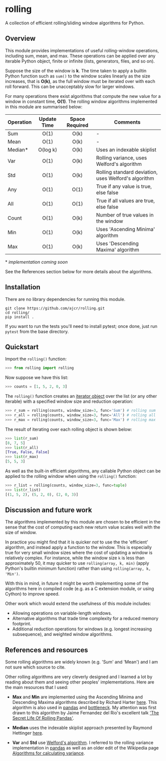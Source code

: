 # rolling

A collection of efficient rolling/sliding window algorithms for Python.

## Overview

This module provides implementations of useful rolling-window operations, including sum, mean, and max. These operations can be applied over any iterable Python object, finite or infinite (lists, generators, files, and so on). 

Suppose the size of the window is **k**. The time taken to apply a builtin Python function such as `sum()` to the window scales linearly as the size increases, that is **O(k)**, as the full window must be iterated over with each roll forward. This can be unacceptably slow for larger windows.

For many operations there exist algorithms that compute the new value for a window in constant time, **O(1)**. The rolling window algorithms implemented in this module are summarised below:

| Operation                | Update Time | Space Required | Comments |
| ------------------------ |:--------:|:-----:|-----------------------------|
| Sum                      | O(1)     | O(k)  | - |
| Mean                     | O(1)     | O(k)  | - |
| Median*                   | O(log k) | O(k)  | Uses an indexable skiplist |
| Var           | O(1)     | O(k)     | Rolling variance, uses Welford's algorithm |
| Std | O(1)     | O(k)     | Rolling standard deviation, uses Welford's algorithm |
| Any                      | O(1)     | O(1)  | True if any value is true, else false |
| All                      | O(1)     | O(1)  | True if all values are true, else false |
| Count                    | O(1)     | O(k)  | Number of true values in the window |
| Min                      | O(1)     | O(k)  | Uses 'Ascending Minima' algorithm | 
| Max                      | O(1)     | O(k)  | Uses 'Descending Maxima' algorithm |

\* *implementation coming soon*

See the References section below for more details about the algorithms. 

## Installation

There are no library dependencies for running this module.

```
git clone https://github.com/ajcr/rolling.git
cd rolling/
pip install .
```
If you want to run the tests you'll need to install pytest; once done, just run `pytest` from the base directory.

## Quickstart

Import the `rolling()` function:
```python
>>> from rolling import rolling
```
Now suppose we have this list:
```python
>>> counts = [1, 5, 2, 0, 3]
```
The `rolling()` function creates an [iterator object](https://docs.python.org/3/library/stdtypes.html#iterator-types) over the list (or any other iterable) with a specified window size and reduction operation:
```python
>>> r_sum = rolling(counts, window_size=3, func='Sum') # rolling sum
>>> r_all = rolling(counts, window_size=3, func='All') # rolling all
>>> r_max = rolling(counts, window_size=3, func='Max') # rolling max
```
The result of iterating over each rolling object is shown below:
```python
>>> list(r_sum)
[8, 7, 5]
>>> list(r_all)
[True, False, False]
>>> list(r_max)
[5, 5, 3]
```
As well as the built-in efficient algorithms, any callable Python object can be applied to the rolling window when using the `rolling()` function:
```python
>>> r_list = rolling(counts, window_size=3, func=tuple)
>>> list(r_list)
[(1, 5, 2), (5, 2, 0), (2, 0, 3)]
```

## Discussion and future work

The algorithms implemented by this module are chosen to be efficient in the sense that the cost of computing each new return value scales well with the size of window.

In practice you might find that it is quicker *not* to use the the 'efficient' algorithm, and instead apply a function to the window. This is especially true for very small window sizes where the cost of updating a window is relatively complex. For instance, while the window size `k` is less than approximately 50, it may quicker to use `rolling(array, k, min)` (apply Python's builtin minimum function) rather than using `rolling(array, k, 'Min')`.

With this in mind, in future it might be worth implementing some of the algorithms here in compiled code (e.g. as a C extension module, or using Cython) to improve speed.

Other work which would extend the usefulness of this module includes:

- Allowing operations on variable-length windows.
- Alternative algorithms that trade time complexity for a reduced memory footprint.
- Additional reduction operations for windows (e.g. longest increasing subsequence), and weighted window algorithms.

## References and resources

Some rolling algorithms are widely known (e.g. 'Sum' and 'Mean') and I am not sure which source to cite. 

Other rolling algorithms are very cleverly designed and I learned a lot by reading about them and seeing other peoples' implementations. Here are the main resources that I used:

- **Max** and **Min** are implemented using the Ascending Minima and Descending Maxima algorithms described by Richard Harter [here](http://www.richardhartersworld.com/cri/2001/slidingmin.html). This algorithm is also used in [pandas](http://pandas.pydata.org/) and [bottleneck](https://github.com/kwgoodman/bottleneck). My attention was first drawn to this algorithm by Jaime Fernandez del Rio's excellent talk ['The Secret Life Of Rolling Pandas'](https://www.youtube.com/watch?v=XM_r5La-1tA).

- **Median** uses the indexable skiplist approach presented by Raymond Hettinger [here](http://code.activestate.com/recipes/577073/).

- **Var** and **Std** use [Welford's algorithm](https://en.wikipedia.org/wiki/Algorithms_for_calculating_variance#On-line_algorithm). I referred to the rolling variance implementation in [pandas](https://github.com/pandas-dev/pandas/blob/master/pandas/_libs/window.pyx#L635-L784) as well as an older edit of the Wikipedia page [Algorithms for calculating variance](https://en.wikipedia.org/w/index.php?title=Algorithms_for_calculating_variance&oldid=617145179).

